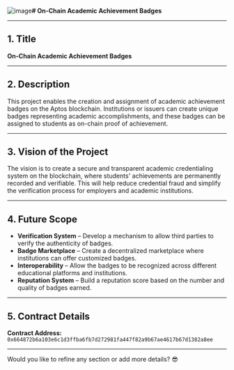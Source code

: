 ![image](https://github.com/user-attachments/assets/115d8259-923c-40da-8741-0a965290653c)**# On-Chain Academic Achievement Badges**  

---

## **1. Title**  
**On-Chain Academic Achievement Badges**  

---

## **2. Description**  
This project enables the creation and assignment of academic achievement badges on the Aptos blockchain. Institutions or issuers can create unique badges representing academic accomplishments, and these badges can be assigned to students as on-chain proof of achievement.  

---

## **3. Vision of the Project**  
The vision is to create a secure and transparent academic credentialing system on the blockchain, where students' achievements are permanently recorded and verifiable. This will help reduce credential fraud and simplify the verification process for employers and academic institutions.  

---

## **4. Future Scope**  
- **Verification System** – Develop a mechanism to allow third parties to verify the authenticity of badges.  
- **Badge Marketplace** – Create a decentralized marketplace where institutions can offer customized badges.  
- **Interoperability** – Allow the badges to be recognized across different educational platforms and institutions.  
- **Reputation System** – Build a reputation score based on the number and quality of badges earned.  

---

## **5. Contract Details**  
**Contract Address:** `0x664872b6a103e6c1d3ffba6fb7d272981fa447f82a9b67ae4617b67d1382a8ee`  

---

Would you like to refine any section or add more details? 😎
